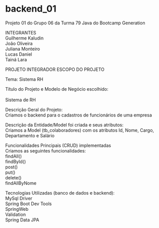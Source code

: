 # backend_01
Projeto 01 do Grupo 06 da Turma 79 Java do Bootcamp Generation

INTEGRANTES
<br>Guilherme Kaludin
<br>João Oliveira
<br>Juliana Monteiro
<br>Lucas Daniel
<br>Tainá Lara


PROJETO INTEGRADOR
ESCOPO DO PROJETO

Tema: Sistema RH

Título do Projeto e Modelo de Negócio escolhido:  
<br>Sistema de RH 

Descrição Geral do Projeto: 
<br>Criamos o backend para o cadastros de funcionários de uma empresa

Descrição da Entidade/Model foi criada e seus atributos: 
<br>Criamos a Model (tb_colaboradores) com os atributos Id, Nome, Cargo, Departamento e Salário

Funcionalidades Principais (CRUD) implementadas
<br>Criamos as seguintes funcionalidades:
<br>findAll()
<br>findById()
<br>post()
<br>put()
<br>delete()
<br>findAllByNome

Tecnologias Utilizadas (banco de dados e backend):
<br>MySql Driver
<br>Spring Boot Dev Tools
<br>SpringWeb
<br>Validation
<br>Spring Data JPA





